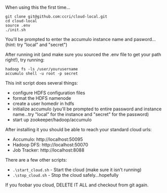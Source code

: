 When using this the first time...

    git clone git@github.com:ccri/cloud-local.git
    cd cloud-local
    source .env
    ./init.sh

You'll be prompted to enter the accumulo instance name and pasword...(hint: try "local" and "secret")

After running init (and make sure you sourced the .env file to get your path right!), try running:

    hadoop fs -ls /user/yourusername
    accumulo shell -u root -p secret

This init script does several things:
* configure HDFS configuration files
* format the HDFS namenode
* create a user homedir in hdfs
* initialize accumulo (you'll be prompted to entire password and instance name...try "local" for the instance and "secret" for the password)
* start up zookeeper/hadoop/accumulo

After installing it you should be able to reach your standard cloud urls:

* Accumulo:    http://localhost:50095
* Hadoop DFS:  http://localhost:50070
* Job Tracker: http://localhost:8088

There are a few other scripts:

* ```.\start_cloud.sh``` - Start the cloud (make sure it isn't running)
* ```.\stop_cloud.sh``` - Stop the cloud safely...hopefully

If you foobar you cloud, DELETE IT ALL and checkout from git again.
